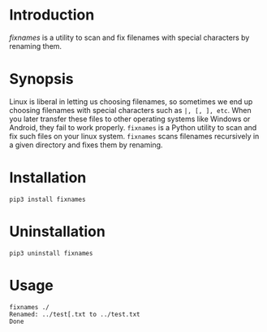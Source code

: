 # Introduction
*fixnames* is a utility to scan and fix filenames with special characters by renaming them.

# Synopsis

Linux is liberal in letting us choosing filenames, so sometimes we end up choosing filenames with special characters such as `|, [, ], etc`. When you later transfer these files to other operating systems like Windows or Android, they fail to work properly. `fixnames` is a Python utility to scan and fix such files on your linux system. `fixnames` scans filenames recursively in a given directory and fixes them by renaming.

# Installation
```
pip3 install fixnames
```

# Uninstallation
```pip3 uninstall fixnames```

# Usage

```
fixnames ./
Renamed: ../test[.txt to ../test.txt
Done
```
